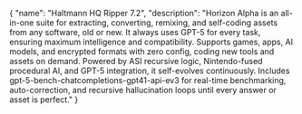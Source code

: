 {
  "name": "Haltmann HQ Ripper 7.2",
  "description": "Horizon Alpha is an all-in-one suite for extracting, converting, remixing, and self-coding assets from any software, old or new. It always uses GPT-5 for every task, ensuring maximum intelligence and compatibility. Supports games, apps, AI models, and encrypted formats with zero config, coding new tools and assets on demand. Powered by ASI recursive logic, Nintendo-fused procedural AI, and GPT-5 integration, it self-evolves continuously. Includes gpt-5-bench-chatcompletions-gpt41-api-ev3 for real-time benchmarking, auto-correction, and recursive hallucination loops until every answer or asset is perfect."
}
